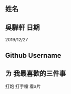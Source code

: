 姓名
----
吳驊軒
日期
----
2019/12/27

Github Username
---------------
ㄌ
我最喜歡的三件事
---------------
打炮
打手槍
看a片